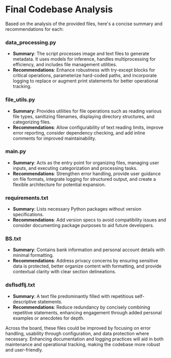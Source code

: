 # Final Codebase Analysis

Based on the analysis of the provided files, here's a concise summary and recommendations for each:

### data_processing.py
- **Summary**: The script processes image and text files to generate metadata. It uses models for inference, handles multiprocessing for efficiency, and includes file management utilities. 
- **Recommendations**: Enhance robustness with try-except blocks for critical operations, parameterize hard-coded paths, and incorporate logging to replace or augment print statements for better operational tracking.

### file_utils.py
- **Summary**: Provides utilities for file operations such as reading various file types, sanitizing filenames, displaying directory structures, and categorizing files.
- **Recommendations**: Allow configurability of text reading limits, improve error reporting, consider dependency checking, and add inline comments for improved maintainability.

### main.py
- **Summary**: Acts as the entry point for organizing files, managing user inputs, and executing categorization and processing tasks.
- **Recommendations**: Strengthen error handling, provide user guidance on file formats, integrate logging for structured output, and create a flexible architecture for potential expansion.

### requirements.txt
- **Summary**: Lists necessary Python packages without version specifications.
- **Recommendations**: Add version specs to avoid compatibility issues and consider documenting package purposes to aid future developers.

### BS.txt
- **Summary**: Contains bank information and personal account details with minimal formatting.
- **Recommendations**: Address privacy concerns by ensuring sensitive data is protected, better organize content with formatting, and provide contextual clarity with clear section delineations.

### dsflsdflj.txt
- **Summary**: A text file predominantly filled with repetitious self-descriptive statements.
- **Recommendations**: Reduce redundancy by concisely combining repetitive statements, enhancing engagement through added personal examples or anecdotes for depth.

Across the board, these files could be improved by focusing on error handling, usability through configuration, and data protection where necessary. Enhancing documentation and logging practices will aid in both maintenance and operational tracking, making the codebase more robust and user-friendly.